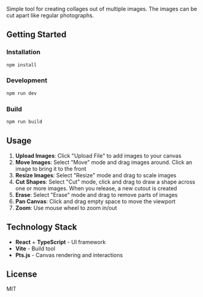 Simple tool for creating collages out of multiple images. The images can be cut apart like regular photographs. 

## Getting Started

### Installation

```bash
npm install
```

### Development

```bash
npm run dev
```

### Build

```bash
npm run build
```

## Usage

1. **Upload Images**: Click "Upload File" to add images to your canvas
2. **Move Images**: Select "Move" mode and drag images around. Click an image to bring it to the front
3. **Resize Images**: Select "Resize" mode and drag to scale images
4. **Cut Shapes**: Select "Cut" mode, click and drag to draw a shape across one or more images. When you release, a new cutout is created
5. **Erase**: Select "Erase" mode and drag to remove parts of images
6. **Pan Canvas**: Click and drag empty space to move the viewport
7. **Zoom**: Use mouse wheel to zoom in/out

## Technology Stack

- **React** + **TypeScript** - UI framework
- **Vite** - Build tool
- **Pts.js** - Canvas rendering and interactions

## License

MIT
